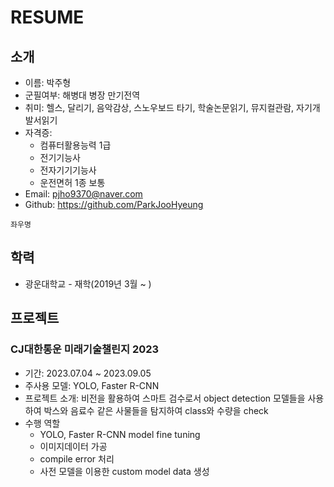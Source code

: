 # RESUME

## 소개
* 이름: 박주형
* 군필여부: 해병대 병장 만기전역
* 취미: 헬스, 달리기, 음악감상, 스노우보드 타기, 학술논문읽기, 뮤지컬관람, 자기개발서읽기
* 자격증:
  * 컴퓨터활용능력 1급
  * 전기기능사
  * 전자기기기능사
  * 운전면허 1종 보통
* Email: pjho9370@naver.com
* Github: https://github.com/ParkJooHyeung

```
좌우명
```

## 학력
* 광운대학교 - 재학(2019년 3월 ~ )

## 프로젝트
### CJ대한통운 미래기술챌린지 2023
* 기간: 2023.07.04 ~ 2023.09.05
* 주사용 모델: YOLO, Faster R-CNN
* 프로젝트 소개: 비전을 활용하여 스마트 검수로서 object detection 모델들을 사용하여 박스와 음료수 같은 사물들을 탐지하여 class와 수량을 check
* 수행 역할
  * YOLO, Faster R-CNN model fine tuning
  * 이미지데이터 가공
  * compile error 처리
  * 사전 모델을 이용한 custom model data 생성








